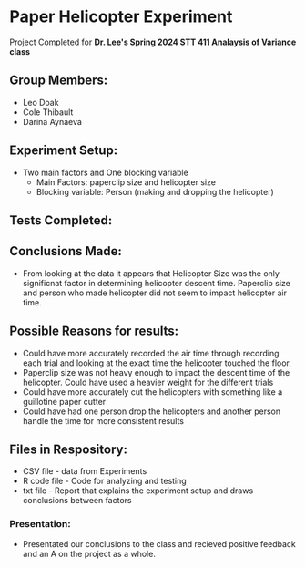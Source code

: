 # Paper Helicopter Experiment 

Project Completed for **Dr. Lee's Spring 2024 STT 411 Analaysis of Variance class** 

## Group Members: 
*  Leo Doak 
*  Cole Thibault 
*  Darina Aynaeva

## Experiment Setup: 
* Two main factors and One blocking variable
	* Main Factors: paperclip size and helicopter size
	* Blocking variable: Person (making and dropping the helicopter)

## Tests Completed: 



## Conclusions Made: 
* From looking at the data it appears that Helicopter Size was the only significnat factor in determining helicopter descent time. Paperclip size and person who made helicopter did not seem to impact helicopter air time. 

## Possible Reasons for results: 
* Could have more accurately recorded the air time through recording each trial and looking at the exact time the helicopter touched the floor. 
* Paperclip size was not heavy enough to impact the descent time of the helicopter. Could have used a heavier weight for the different trials 
* Could have more accurately cut the helicopters with something like a guillotine paper cutter 
* Could have had one person drop the helicopters and another person handle the time for more consistent results


## Files in Respository: 
*  CSV file  - data from Experiments 
*  R code file  - Code for analyzing and testing 
*  txt file  - Report that explains the experiment setup and draws conclusions between factors

### Presentation: 
* Presentated our conclusions to the class and recieved positive feedback and an A on the project as a whole. 